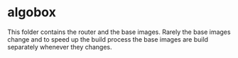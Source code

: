 # algobox

This folder contains the router and the base images. 
Rarely the base images change and to speed up the build process the base images are build separately whenever they changes.

